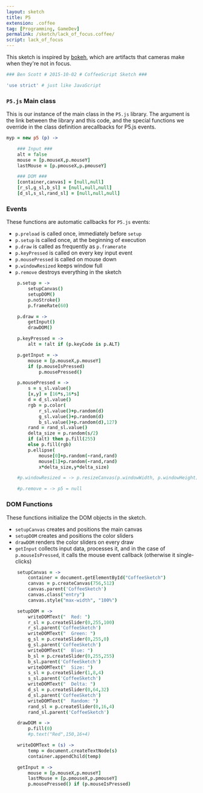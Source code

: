 ```yaml
---
layout: sketch
title: P5
extension: .coffee
tag: [Programming, GameDev]
permalink: /sketch/lack_of_focus.coffee/
script: lack_of_focus
---
```


This sketch is inspired by [bokeh][], which are artifacts that cameras make when they're not in focus.

```coffee
### Ben Scott # 2015-10-02 # CoffeeScript Sketch ###

'use strict' # just like JavaScript
```

### `P5.js` Main class ###

This is our instance of the main class in the `P5.js` library.
The argument is the link between the library and this code, and the special functions we override in the class definition arecallbacks for P5.js events.

```coffee
myp = new p5 (p) ->

    ### Input ###
    alt = false
    mouse = [p.mouseX,p.mouseY]
    lastMouse = [p.pmouseX,p.pmouseY]

    ### DOM ###
    [container,canvas] = [null,null]
    [r_sl,g_sl,b_sl] = [null,null,null]
    [d_sl,s_sl,rand_sl] = [null,null,null]

```

### Events ###

These functions are automatic callbacks for `P5.js` events:

- `p.preload` is called once, immediately before `setup`
- `p.setup` is called once, at the beginning of execution
- `p.draw` is called as frequently as `p.framerate`
- `p.keyPressed` is called on every key input event
- `p.mousePressed` is called on mouse down
- `p.windowResized` keeps window full
- `p.remove` destroys everything in the sketch

```coffee
    p.setup = ->
        setupCanvas()
        setupDOM()
        p.noStroke()
        p.frameRate(60)

    p.draw = ->
        getInput()
        drawDOM()

    p.keyPressed = ->
        alt = !alt if (p.keyCode is p.ALT)

    p.getInput = ->
        mouse = [p.mouseX,p.mouseY]
        if (p.mouseIsPressed)
            p.mousePressed()

    p.mousePressed = ->
        s = s_sl.value()
        [x,y] = [16*s,16*s]
        d = d_sl.value()
        rgb = p.color(
            r_sl.value()+p.random(d)
            g_sl.value()+p.random(d)
            b_sl.value()+p.random(d),127)
        rand = rand_sl.value()
        delta_size = p.random(s/2)
        if (alt) then p.fill(255)
        else p.fill(rgb)
        p.ellipse(
            mouse[0]+p.random(-rand,rand)
            mouse[1]+p.random(-rand,rand)
            x*delta_size,y*delta_size)

    #p.windowResized = -> p.resizeCanvas(p.windowWidth, p.windowHeight);

    #p.remove = -> p5 = null
```

### DOM Functions ###

These functions initialize the DOM objects in the sketch.

- `setupCanvas` creates and positions the main canvas
- `setupDOM` creates and positions the color sliders
- `drawDOM` renders the color sliders on every draw
- `getInput` collects input data, processes it, and in the case of `p.mouseIsPressed`, it calls the mouse event callback (otherwise it single-clicks)

```coffee
    setupCanvas = ->
        container = document.getElementById("CoffeeSketch")
        canvas = p.createCanvas(756,512)
        canvas.parent('CoffeeSketch')
        canvas.class("entry")
        canvas.style("max-width", "100%")

    setupDOM = ->
        writeDOMText("  Red: ")
        r_sl = p.createSlider(0,255,100)
        r_sl.parent('CoffeeSketch')
        writeDOMText("  Green: ")
        g_sl = p.createSlider(0,255,0)
        g_sl.parent('CoffeeSketch')
        writeDOMText("  Blue: ")
        b_sl = p.createSlider(0,255,255)
        b_sl.parent('CoffeeSketch')
        writeDOMText("  Size: ")
        s_sl = p.createSlider(1,8,4)
        s_sl.parent('CoffeeSketch')
        writeDOMText("  Delta: ")
        d_sl = p.createSlider(0,64,32)
        d_sl.parent('CoffeeSketch')
        writeDOMText("  Random: ")
        rand_sl = p.createSlider(0,16,4)
        rand_sl.parent('CoffeeSketch')

    drawDOM = ->
        p.fill(0)
        #p.text("Red",150,16+4)

    writeDOMText = (s) ->
        temp = document.createTextNode(s)
        container.appendChild(temp)

    getInput = ->
        mouse = [p.mouseX,p.mouseY]
        lastMouse = [p.pmouseX,p.pmouseY]
        p.mousePressed() if (p.mouseIsPressed)
```

[bokeh]: <https://en.wikipedia.org/wiki/Bokeh/>
